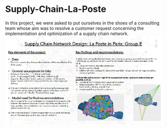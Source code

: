 # Supply-Chain-La-Poste
In this project, we were asked to put ourselves in the shoes of a consulting team whose aim was to resolve a customer request concerning the implementation and optimization of a supply chain network.
![Presentation Poster](https://github.com/Adlan-Boithier/Supply-Chain-La-Poste/blob/main/Poster_Supply_Chain.png)
